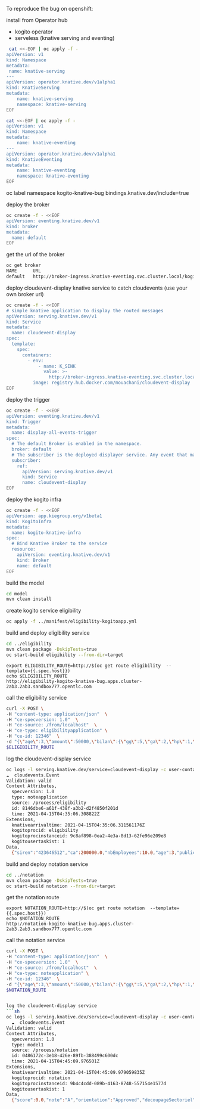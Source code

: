 
To reproduce the bug on openshift:

install from Operator hub
 -  kogito operator
 -  serveless (knative serving and eventing)
```sh
 cat <<-EOF | oc apply -f -
apiVersion: v1
kind: Namespace
metadata:
 name: knative-serving
---
apiVersion: operator.knative.dev/v1alpha1
kind: KnativeServing
metadata:
    name: knative-serving
    namespace: knative-serving
EOF
```
```sh
cat <<-EOF | oc apply -f -
apiVersion: v1
kind: Namespace
metadata:
    name: knative-eventing
---
apiVersion: operator.knative.dev/v1alpha1
kind: KnativeEventing
metadata:
    name: knative-eventing
    namespace: knative-eventing
EOF
```

 oc label namespace kogito-knative-bug bindings.knative.dev/include=true

deploy the broker
```sh
oc create -f - <<EOF
apiVersion: eventing.knative.dev/v1
kind: broker
metadata:
  name: default
EOF
```
get the url of the broker

```sh
oc get broker     
NAME      URL                                                                                   AGE   READY   REASON
default   http://broker-ingress.knative-eventing.svc.cluster.local/kogito-knative-bug/default   59m   True 
```

deploy cloudevent-display knative service to catch cloudevents (use your own broker url)
```sh
oc create -f - <<EOF
# simple knative application to display the routed messages
apiVersion: serving.knative.dev/v1
kind: Service
metadata:
  name: cloudevent-display
spec:
  template:
    spec:
      containers:
        - env:
            - name: K_SINK
              value: >-
                http://broker-ingress.knative-eventing.svc.cluster.local/kogito-knative-bug/default
          image: registry.hub.docker.com/mouachani/cloudevent-display
EOF
```

deploy the trigger 
```sh
oc create -f - <<EOF
apiVersion: eventing.knative.dev/v1
kind: Trigger
metadata:
  name: display-all-events-trigger
spec:
  # The default Broker is enabled in the namespace.
  broker: default
  # The subscriber is the deployed displayer service. Any event that matches the filter in the Broker is sent here.
  subscriber:
    ref:
      apiVersion: serving.knative.dev/v1
      kind: Service
      name: cloudevent-display
EOF
```
deploy the kogito infra
```sh
oc create -f - <<EOF
apiVersion: app.kiegroup.org/v1beta1
kind: KogitoInfra
metadata:
  name: kogito-knative-infra
spec:
  # Bind Knative Broker to the service
  resource:
    apiVersion: eventing.knative.dev/v1
    kind: Broker
    name: default
EOF
```
build the model
```sh
cd model
mvn clean install
```
create kogito service eligibility
```sh
oc apply -f ../manifest/eligibility-kogitoapp.yml

```
build and deploy eligibility service
```sh
cd ../eligibility
mvn clean package -DskipTests=true 
oc start-build eligibility --from-dir=target
```
```
export ELIGIBILITY_ROUTE=http://$(oc get route eligibility  --template={{.spec.host}})
echo $ELIGIBILITY_ROUTE
http://eligibility-kogito-knative-bug.apps.cluster-2ab3.2ab3.sandbox777.opentlc.com
```
call the eligibility service
```sh
curl -X POST \
-H "content-type: application/json"  \
-H "ce-specversion: 1.0"  \
-H "ce-source: /from/localhost"  \
-H "ce-type: eligibilityapplication" \
-H "ce-id: 12346"  \
-d "{\"age\":3,\"amount\":50000,\"bilan\":{\"gg\":5,\"ga\":2,\"hp\":1,\"hq\":2,\"dl\":50,\"ee\":2,\"siren\":\"423646512\",\"variables\":[]},\"ca\":200000,\"eligible\":false,\"msg\":\"string\",\"nbEmployees\":10,\"notation\":{\"decoupageSectoriel\":0,\"note\":\"string\",\"orientation\":\"string\",\"score\":0,\"typeAiguillage\":\"string\"},\"publicSupport\":true,\"siren\":\"423646512\",\"typeProjet\":\"IRD\"}" \
$ELIGIBILITY_ROUTE
```

log the cloudevent-display service
```sh
oc logs -l serving.knative.dev/service=cloudevent-display -c user-container --tail=-1
☁️  cloudevents.Event
Validation: valid
Context Attributes,
  specversion: 1.0
  type: noteapplication
  source: /process/eligibility
  id: 8146dbe6-a61f-438f-a3b2-d2f4850f201d
  time: 2021-04-15T04:35:06.308822Z
Extensions,
  knativearrivaltime: 2021-04-15T04:35:06.311561176Z
  kogitoprocid: eligibility
  kogitoprocinstanceid: 9c8af898-0ea2-4e3a-8d13-62fe96e209e8
  kogitousertaskist: 1
Data,
  {"siren":"423646512","ca":200000.0,"nbEmployees":10.0,"age":3,"publicSupport":true,"typeProjet":"IRD","amount":50000.0,"notation":{"score":0.0,"note":"string","orientation":"string","decoupageSectoriel":0.0,"typeAiguillage":"string"},"eligible":true,"msg":"Eligible","bilan":{"siren":"423646512","gg":5.0,"ga":2.0,"hp":1.0,"hq":2.0,"hn":0.0,"fl":0.0,"fm":0.0,"dl":50.0,"ee":2.0,"variables":[]},"rate":0.0,"nbmonths":0}
```

build and deploy notation service
```sh
cd ../notation
mvn clean package -DskipTests=true 
oc start-build notation --from-dir=target
```
get the notation route
```
export NOTATION_ROUTE=http://$(oc get route notation  --template={{.spec.host}})
echo $NOTATION_ROUTE
http://notation-kogito-knative-bug.apps.cluster-2ab3.2ab3.sandbox777.opentlc.com
```

call the notation service
```sh
curl -X POST \                                                                                                                                                                                                    07:15:36
-H "content-type: application/json"  \
-H "ce-specversion: 1.0"  \
-H "ce-source: /from/localhost"  \
-H "ce-type: noteapplication" \       
-H "ce-id: 12346"  \
-d "{\"age\":3,\"amount\":50000,\"bilan\":{\"gg\":5,\"ga\":2,\"hp\":1,\"hq\":2,\"dl\":50,\"ee\":2,\"siren\":\"423646512\",\"variables\":[]},\"ca\":200000,\"eligible\":false,\"msg\":\"string\",\"nbEmployees\":10,\"notation\":{\"decoupageSectoriel\":0,\"note\":\"string\",\"orientation\":\"string\",\"score\":0,\"typeAiguillage\":\"string\"},\"publicSupport\":true,\"siren\":\"423646512\",\"typeProjet\":\"IRD\"}" \
$NOTATION_ROUTE 


log the cloudevent-display service
```sh
oc logs -l serving.knative.dev/service=cloudevent-display -c user-container --tail=-1
  ☁️  cloudevents.Event
Validation: valid
Context Attributes,
  specversion: 1.0
  type: model1
  source: /process/notation
  id: 0486172c-3e18-426e-89fb-388499c600dc
  time: 2021-04-15T04:45:09.976501Z
Extensions,
  knativearrivaltime: 2021-04-15T04:45:09.979059835Z
  kogitoprocid: notation
  kogitoprocinstanceid: 9b4c4cdd-089b-4163-8748-557154e1577d
  kogitousertaskist: 1
Data,
  {"score":0.0,"note":"A","orientation":"Approved","decoupageSectoriel":1.0,"typeAiguillage":"MODELE_1"}
```  

